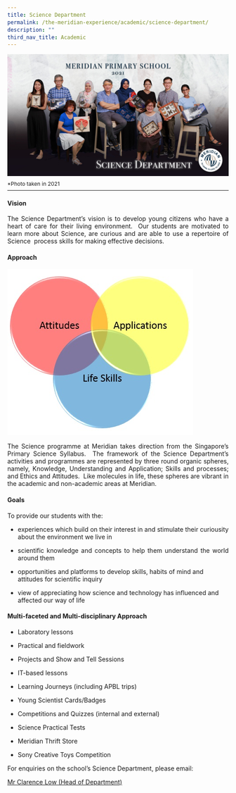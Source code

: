 ```yaml
---
title: Science Department
permalink: /the-meridian-experience/academic/science-department/
description: ""
third_nav_title: Academic
---
```

![](/images/Our%20Staff/Science%20Department.jpg)
<p style="line-height:0.1em; font-size: 12px;">*Photo taken in 2021</p>
<hr>

#### Vision

<p align = "justify">The Science Department’s vision is to develop young citizens who have a heart of care for their living environment.  Our students are motivated to learn more about Science, are curious and are able to use a repertoire of Science  process skills for making effective decisions.</p>

#### Approach
![](/images/The%20Meridian%20Experience/Science%20Dept/Science_Website-V2.jpg)

<p align = "justify">The Science programme at Meridian takes direction from the Singapore’s Primary Science Syllabus.  The framework of the Science Department’s activities and programmes are represented by three round organic spheres, namely, Knowledge, Understanding and Application; Skills and processes; and Ethics and Attitudes.  Like molecules in life, these spheres are vibrant in the academic and non-academic areas at Meridian.</p>

#### Goals
To provide our students with the:

*   <p align = "justify">experiences which build on their interest in and stimulate their curiousity about the environment we live in</p>
    
*  <p align = "justify"> scientific knowledge and concepts to help them understand the world around them</p>
    
*   opportunities and platforms to develop skills, habits of mind and attitudes for scientific inquiry  
    
*   view of appreciating how science and technology has influenced and affected our way of life

#### Multi-faceted and Multi-disciplinary Approach
*   Laboratory lessons  
    
*   Practical and fieldwork  
    
*   Projects and Show and Tell Sessions  
    
*   IT-based lessons  
    
*   Learning Journeys (including APBL trips)  
    
*   Young Scientist Cards/Badges  
    
*   Competitions and Quizzes (internal and external)  
    
*   Science Practical Tests  
    
*   Meridian Thrift Store  
    
*   Sony Creative Toys Competition

<p>For enquiries on the school’s Science Department, please email:</p>
<a href="mailto:low_boon_khim@moe.edu.sg">Mr Clarence Low (Head of Department)</a>